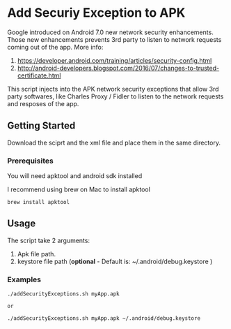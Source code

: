 # Add Securiy Exception to APK

Google introduced on Android 7.0 new network security enhancements.
Those new enhancements prevents 3rd party to listen to network requests coming out of the app.
More info: 
1) https://developer.android.com/training/articles/security-config.html
2) http://android-developers.blogspot.com/2016/07/changes-to-trusted-certificate.html

This script injects into the APK network security exceptions that allow 3rd party softwares, like Charles Proxy / Fidler to listen to the network requests and resposes of the app. 


## Getting Started

Download the sciprt and the xml file and place them in the same directory.

### Prerequisites

You will need apktool and android sdk installed

I recommend using brew on Mac to install apktool

```
brew install apktool
```

## Usage

The script take 2 arguments: 
1) Apk file path.
2) keystore file path (**optional** - Default is: ~/.android/debug.keystore )

### Examples

```
./addSecurityExceptions.sh myApp.apk

or

./addSecurityExceptions.sh myApp.apk ~/.android/debug.keystore

```
